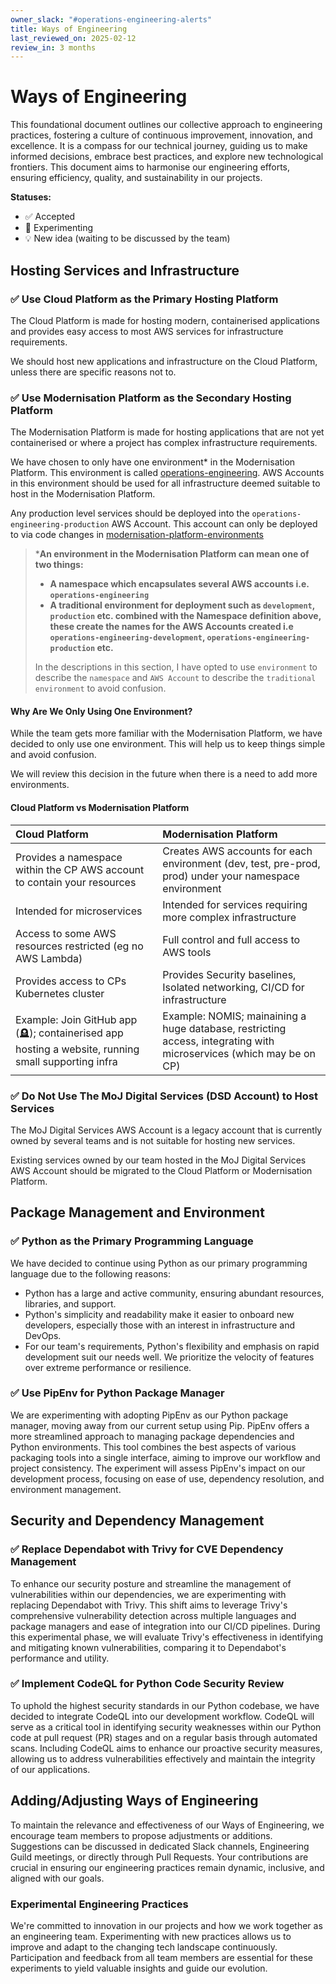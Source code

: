 ```yaml
---
owner_slack: "#operations-engineering-alerts"
title: Ways of Engineering
last_reviewed_on: 2025-02-12
review_in: 3 months
---
```


# Ways of Engineering

This foundational document outlines our collective approach to engineering practices, fostering a culture of continuous improvement, innovation, and excellence. It is a compass for our technical journey, guiding us to make informed decisions, embrace best practices, and explore new technological frontiers. This document aims to harmonise our engineering efforts, ensuring efficiency, quality, and sustainability in our projects.

**Statuses:**

- ✅ Accepted
- 🧪 Experimenting
- 💡 New idea (waiting to be discussed by the team)

## Hosting Services and Infrastructure

### ✅ Use Cloud Platform as the Primary Hosting Platform

The Cloud Platform is made for hosting modern, containerised applications and provides easy access to most AWS services for infrastructure requirements.

We should host new applications and infrastructure on the Cloud Platform, unless there are specific reasons not to.

### ✅ Use Modernisation Platform as the Secondary Hosting Platform

The Modernisation Platform is made for hosting applications that are not yet containerised or where a project has complex infrastructure requirements.

We have chosen to only have one environment* in the Modernisation Platform. This environment is called [operations-engineering](https://github.com/ministryofjustice/modernisation-platform/blob/main/environments/operations-engineering.json). AWS Accounts in this environment should be used for all infrastructure deemed suitable to host in the Modernisation Platform.

Any production level services should be deployed into the `operations-engineering-production` AWS Account. This account can only be deployed to via code changes in [modernisation-platform-environments](https://github.com/ministryofjustice/modernisation-platform-environments)

> ***An environment in the Modernisation Platform can mean one of two things:**
>
> - **A namespace which encapsulates several AWS accounts i.e. `operations-engineering`**
> - **A traditional environment for deployment such as `development`, `production` etc. combined with the Namespace definition above, these create the names for the AWS Accounts created i.e `operations-engineering-development`, `operations-engineering-production` etc.**
>
> In the descriptions in this section, I have opted to use `environment` to describe the `namespace` and `AWS Account` to describe the `traditional environment` to avoid confusion.

#### Why Are We Only Using One Environment?

While the team gets more familiar with the Modernisation Platform, we have decided to only use one environment. This will help us to keep things simple and avoid confusion.

We will review this decision in the future when there is a need to add more environments.

#### Cloud Platform vs Modernisation Platform

|Cloud Platform|Modernisation Platform|
|:-----|:-----|
|Provides a namespace within the CP AWS account to contain your resources|Creates AWS accounts for each environment (dev, test, pre-prod, prod) under your namespace environment|
|Intended for microservices|Intended for services requiring more complex infrastructure|
|Access to some AWS resources restricted (eg no AWS Lambda)|Full control and full access to AWS tools|
|Provides access to CPs Kubernetes cluster|Provides Security baselines, Isolated networking, CI/CD for infrastructure|
|Example: Join GitHub app (🪦); containerised app hosting a website, running small supporting infra|Example: NOMIS; mainaining a huge database, restricting access, integrating with microservices (which may be on CP)|

### ✅ Do Not Use The MoJ Digital Services (DSD Account) to Host Services

The MoJ Digital Services AWS Account is a legacy account that is currently owned by several teams and is not suitable for hosting new services.

Existing services owned by our team hosted in the MoJ Digital Services AWS Account  should be migrated to the Cloud Platform or Modernisation Platform.

## **Package Management and Environment**

### ✅ Python as the Primary Programming Language

We have decided to continue using Python as our primary programming language due to the following reasons:

- Python has a large and active community, ensuring abundant resources, libraries, and support.
- Python's simplicity and readability make it easier to onboard new developers, especially those with an interest in infrastructure and DevOps.
- For our team's requirements, Python's flexibility and emphasis on rapid development suit our needs well. We prioritize the velocity of features over extreme performance or resilience.

### **✅ Use PipEnv for Python Package Manager**

We are experimenting with adopting PipEnv as our Python package manager, moving away from our current setup using Pip. PipEnv offers a more streamlined approach to managing package dependencies and Python environments. This tool combines the best aspects of various packaging tools into a single interface, aiming to improve our workflow and project consistency. The experiment will assess PipEnv's impact on our development process, focusing on ease of use, dependency resolution, and environment management.

## **Security and Dependency Management**

### **✅ Replace Dependabot with Trivy for CVE Dependency Management**

To enhance our security posture and streamline the management of vulnerabilities within our dependencies, we are experimenting with replacing Dependabot with Trivy. This shift aims to leverage Trivy's comprehensive vulnerability detection across multiple languages and package managers and ease of integration into our CI/CD pipelines. During this experimental phase, we will evaluate Trivy's effectiveness in identifying and mitigating known vulnerabilities, comparing it to Dependabot's performance and utility.

### **✅ Implement CodeQL for Python Code Security Review**

To uphold the highest security standards in our Python codebase, we have decided to integrate CodeQL into our development workflow. CodeQL will serve as a critical tool in identifying security weaknesses within our Python code at pull request (PR) stages and on a regular basis through automated scans. Including CodeQL aims to enhance our proactive security measures, allowing us to address vulnerabilities effectively and maintain the integrity of our applications.

## Adding/Adjusting Ways of Engineering

To maintain the relevance and effectiveness of our Ways of Engineering, we encourage team members to propose adjustments or additions. Suggestions can be discussed in dedicated Slack channels, Engineering Guild meetings, or directly through Pull Requests. Your contributions are crucial in ensuring our engineering practices remain dynamic, inclusive, and aligned with our goals.

### Experimental Engineering Practices

We're committed to innovation in our projects and how we work together as an engineering team. Experimenting with new practices allows us to improve and adapt to the changing tech landscape continuously. Participation and feedback from all team members are essential for these experiments to yield valuable insights and guide our evolution.
